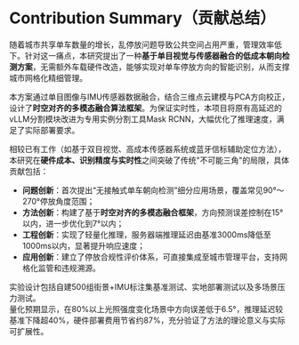 # Contribution Summary（贡献总结）

随着城市共享单车数量的增长，乱停放问题导致公共空间占用严重，管理效率低下。针对这一痛点，本研究提出了一种**基于单目视觉与传感器融合的低成本朝向检测方案**，无需额外车载硬件改造，能够实现对单车停放方向的智能识别，从而支撑城市网格化精细管理。

本方案通过单目图像与IMU传感器数据融合，结合三维点云建模与PCA方向校正，设计了**时空对齐的多模态融合算法框架**。为保证实时性，本项目将原有高延迟的vLLM分割模块改进为专用实例分割工具Mask RCNN，大幅优化了推理速度，满足了实际部署要求。

相较已有工作（如基于双目视觉、高成本传感器系统或蓝牙信标辅助定位方法），本研究在**硬件成本、识别精度与实时性**之间突破了传统"不可能三角"的局限，具体贡献包括：

- **问题创新**：首次提出“无接触式单车朝向检测”细分应用场景，覆盖常见90°～270°停放角度范围；
- **方法创新**：构建了基于**时空对齐的多模态融合框架**，方向预测误差控制在15°以内，进一步优化到7°以内；
- **工程创新**：实现了轻量化推理，服务器端推理延迟由基准3000ms降低至1000ms以内，显著提升响应速度；
- **应用创新**：建立了停放合规性评价体系，可直接集成至城市管理平台，支持网格化监管和违规溯源。

  
实验设计包括自建500组街景+IMU标注集基准测试、实地部署测试以及多场景压力测试。  
量化预期显示，在80%以上光照强度变化场景中方向误差低于6.5°，推理延迟较基准下降超40%，硬件部署费用节省约87%，充分验证了方法的理论意义与实际可扩展性。
